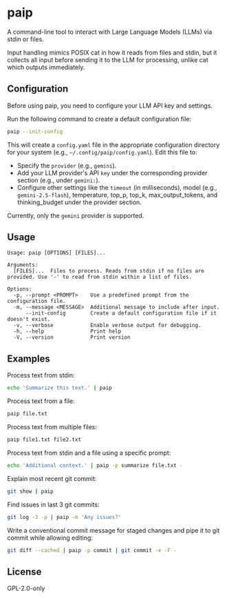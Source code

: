 # paip

A command-line tool to interact with Large Language Models (LLMs) via stdin or files.

Input handling mimics POSIX cat in how it reads from files and stdin, but it collects all input before sending it to the LLM for processing, unlike cat which outputs immediately.

## Configuration

Before using paip, you need to configure your LLM API key and settings.

Run the following command to create a default configuration file:

```bash
paip --init-config
```

This will create a `config.yaml` file in the appropriate configuration directory for your system (e.g., `~/.config/paip/config.yaml`).
Edit this file to:

- Specify the `provider` (e.g., `gemini`).
- Add your LLM provider's API `key` under the corresponding provider section (e.g., under `gemini:`).
- Configure other settings like the `timeout` (in milliseconds), model (e.g., `gemini-2.5-flash`), temperature, top_p, top_k, max_output_tokens, and thinking_budget under the provider section.

Currently, only the `gemini` provider is supported.

## Usage

```text
Usage: paip [OPTIONS] [FILES]...

Arguments:
  [FILES]...  Files to process. Reads from stdin if no files are provided. Use '-' to read from stdin within a list of files.

Options:
  -p, --prompt <PROMPT>    Use a predefined prompt from the configuration file.
  -m, --message <MESSAGE>  Additional message to include after input.
      --init-config        Create a default configuration file if it doesn't exist.
  -v, --verbose            Enable verbose output for debugging.
  -h, --help               Print help
  -V, --version            Print version
```

## Examples

Process text from stdin:

```bash
echo 'Summarize this text.' | paip
```

Process text from a file:

```bash
paip file.txt
```

Process text from multiple files:

```bash
paip file1.txt file2.txt
```

Process text from stdin and a file using a specific prompt:

```bash
echo 'Additional context.' | paip -p summarize file.txt -
```

Explain most recent git commit:

```bash
git show | paip
```

Find issues in last 3 git commits:

```bash
git log -3 -p | paip -m 'Any issues?'
```

Write a conventional commit message for staged changes and pipe it to git commit while allowing editing:

```bash
git diff --cached | paip -p commit | git commit -e -F -
```

## License

GPL-2.0-only
